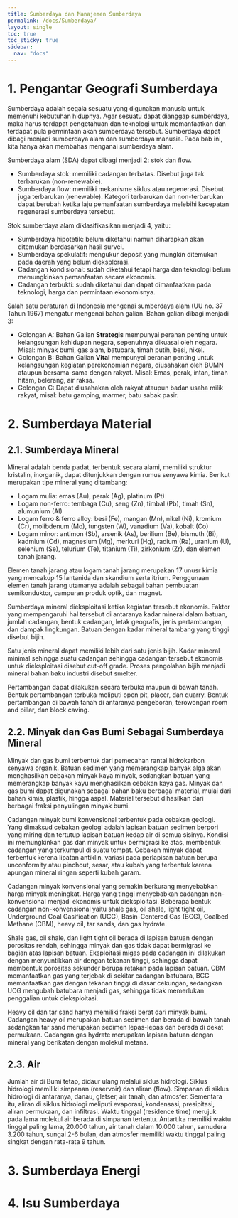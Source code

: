 ```yaml
---
title: Sumberdaya dan Manajemen Sumberdaya
permalink: /docs/Sumberdaya/
layout: single
toc: true
toc_sticky: true
sidebar:
  nav: "docs"
---
```

# 1. Pengantar Geografi Sumberdaya
Sumberdaya adalah segala sesuatu yang digunakan manusia untuk memenuhi kebutuhan hidupnya. Agar sesuatu dapat dianggap sumberdaya, maka harus terdapat pengetahuan dan teknologi untuk memanfaatkan dan terdapat pula permintaan akan sumberdaya tersebut. Sumberdaya dapat dibagi menjadi sumberdaya alam dan sumberdaya manusia. Pada bab ini, kita hanya akan membahas menganai sumberdaya alam.

Sumberdaya alam (SDA) dapat dibagi menjadi 2: stok dan flow.
* Sumberdaya stok: memiliki cadangan terbatas. Disebut juga tak terbarukan (non-renewable).
* Sumberdaya flow: memiliki mekanisme siklus atau regenerasi. Disebut juga terbarukan (renewable).
Kategori terbarukan dan non-terbarukan dapat berubah ketika laju pemanfaatan sumberdaya melebihi kecepatan regenerasi sumberdaya tersebut.

Stok sumberdaya alam diklasifikasikan menjadi 4, yaitu:
* Sumberdaya hipotetik: belum diketahui namun diharapkan akan ditemukan berdasarkan hasil survei.
* Sumberdaya spekulatif: mengukur deposit yang mungkin ditemukan pada daerah yang belum dieksplorasi.
* Cadangan kondisional: sudah diketahui tetapi harga dan teknologi belum memungkinkan pemanfaatan secara ekonomis.
* Cadangan terbukti: sudah diketahui dan dapat dimanfaatkan pada teknologi, harga dan permintaan ekonomisnya.

Salah satu peraturan di Indonesia mengenai sumberdaya alam (UU no. 37 Tahun 1967) mengatur mengenai bahan galian. Bahan galian dibagi menjadi 3:
* Golongan A: Bahan Galian **Strategis** mempunyai peranan penting untuk kelangsungan kehidupan negara, sepenuhnya dikuasai oleh negara. Misal: minyak bumi, gas alam, batubara, timah putih, besi, nikel.
* Golongan B: Bahan Galian **Vital** mempunyai peranan penting untuk kelangsungan kegiatan perekonomian negara,  diusahakan oleh BUMN ataupun bersama-sama dengan rakyat. Misal: Emas, perak, intan, timah hitam, belerang, air raksa.
* Golongan C: Dapat diusahakan oleh rakyat ataupun badan usaha milik rakyat, misal: batu gamping, marmer, batu sabak pasir.

# 2. Sumberdaya Material
## 2.1. Sumberdaya Mineral
Mineral adalah benda padat, terbentuk secara alami, memiliki struktur kristalin, inorganik, dapat ditunjukkan dengan rumus senyawa kimia. Berikut merupakan tipe mineral yang ditambang:
* Logam mulia: emas (Au), perak (Ag), platinum (Pt)
* Logam non-ferro: tembaga (Cu), seng (Zn), timbal (Pb), timah (Sn), alumunium (Al)
* Logam ferro & ferro alloy: besi (Fe), mangan (Mn), nikel (Ni), kromium (Cr), molibdenum (Mo), tungsten (W), vanadium (Va), kobalt (Co)
* Logam minor: antimon (Sb), arsenik (As), berilium (Be), bismuth (Bi), kadmium (Cd), magnesium (Mg), merkuri (Hg), radium (Ra), uranium (U), selenium (Se), telurium (Te), titanium (Ti), zirkonium (Zr), dan elemen tanah jarang.

Elemen tanah jarang atau logam tanah jarang merupakan 17 unusr kimia yang mencakup 15 lantanida dan skandium serta itrium. Penggunaan elemen tanah jarang utamanya adalah sebagai bahan pembuatan semikonduktor, campuran produk optik, dan magnet.

Sumberdaya mineral dieksploitasi ketika kegiatan tersebut ekonomis. Faktor yang mempengaruhi hal tersebut di antaranya kadar mineral dalam batuan, jumlah cadangan, bentuk cadangan, letak geografis, jenis pertambangan, dan dampak lingkungan. Batuan dengan kadar mineral tambang yang tinggi disebut bijih.

Satu jenis mineral dapat memiliki lebih dari satu jenis bijih. Kadar mineral minimal sehingga suatu cadangan sehingga cadangan tersebut ekonomis untuk dieksploitasi disebut cut-off grade. Proses pengolahan bijih menjadi mineral bahan baku industri disebut smelter.

Pertambangan dapat dilakukan secara terbuka maupun di bawah tanah. Bentuk pertambangan terbuka meliputi open pit, placer, dan quarry. Bentuk pertambangan di bawah tanah di antaranya pengeboran, terowongan room and pillar, dan block caving.

## 2.2. Minyak dan Gas Bumi Sebagai Sumberdaya Mineral
Minyak dan gas bumi terbentuk dari pemecahan rantai hidrokarbon senyawa organik. Batuan sedimen yang memerangkap banyak alga akan menghasilkan cebakan minyak kaya minyak, sedangkan batuan yang memerangkap banyak kayu menghasilkan cebakan kaya gas. Minyak dan gas bumi dapat digunakan sebagai bahan baku berbagai material, mulai dari bahan kimia, plastik, hingga aspal. Material tersebut dihasilkan dari berbagai fraksi penyulingan minyak bumi.

Cadangan minyak bumi konvensional terbentuk pada cebakan geologi. Yang dimaksud cebakan geologi adalah lapisan batuan sedimen berpori yang miring dan tertutup lapisan batuan kedap air di semua sisinya. Kondisi ini memungkinkan gas dan minyak untuk bermigrasi ke atas, membentuk cadangan yang terkumpul di suatu tempat. Cebakan minyak dapat terbentuk kerena lipatan antiklin, variasi pada perlapisan batuan berupa unconformity atau pinchout, sesar, atau kubah yang terbentuk karena apungan mineral ringan seperti kubah garam.

Cadangan minyak konvensional yang semakin berkurang menyebabkan harga minyak meningkat. Harga yang tinggi menyebabkan cadangan non-konvensional menjadi ekonomis untuk dieksploitasi. Beberapa bentuk cadangan non-konvensional yaitu shale gas, oil shale, light tight oil, Underground Coal Gasification (UCG), Basin-Centered Gas (BCG), Coalbed Methane (CBM), heavy oil, tar sands, dan gas hydrate.

Shale gas, oil shale, dan light tight oil berada di lapisan batuan dengan porositas rendah, sehingga minyak dan gas tidak dapat bermigrasi ke bagian atas lapisan batuan. Eksploitasi migas pada cadangan ini dilakukan dengan menyuntikkan air dengan tekanan tinggi, sehingga dapat membentuk porositas sekunder berupa retakan pada lapisan batuan. CBM memanfaatkan gas yang terjebak di sekitar cadangan batubara, BCG memanfaatkan gas dengan tekanan tinggi di dasar cekungan, sedangkan UCG mengubah batubara menjadi gas, sehingga tidak memerlukan penggalian untuk dieksploitasi.

Heavy oil dan tar sand hanya memiliki fraksi berat dari minyak bumi. Cadangan heavy oil merupakan batuan sedimen dan berada di bawah tanah sedangkan tar sand merupakan sedimen lepas-lepas dan berada di dekat permukaan. Cadangan gas hydrate merupakan lapisan batuan dengan mineral yang berikatan dengan molekul metana.

## 2.3. Air
Jumlah air di Bumi tetap, didaur ulang melalui siklus hidrologi. Siklus hidrologi memiliki simpanan (reservoir) dan aliran (flow). Simpanan di siklus hidrologi di antaranya, danau, gletser, air tanah, dan atmosfer. Sementara itu, aliran di siklus hidrologi meliputi evaporasi, kondensasi, presipitasi, aliran permukaan, dan infiltrasi. Waktu tinggal (residence time) merujuk pada lama molekul air berada di simpanan tertentu. Antartika memiliki waktu tinggal paling lama, 20.000 tahun, air tanah dalam 10.000 tahun, samudera 3.200 tahun, sungai 2-6 bulan, dan atmosfer memiliki waktu tinggal paling singkat dengan rata-rata 9 tahun.



# 3. Sumberdaya Energi
# 4. Isu Sumberdaya
